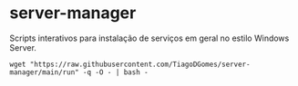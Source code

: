 # server-manager

Scripts interativos para instalação de serviços em geral no estilo Windows Server.

```
wget "https://raw.githubusercontent.com/TiagoDGomes/server-manager/main/run" -q -O - | bash -
```